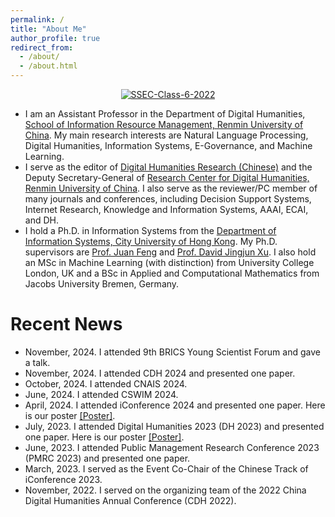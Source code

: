 ```yaml
---
permalink: /
title: "About Me"
author_profile: true
redirect_from: 
  - /about/
  - /about.html
---
```


<p align="center">
<a href="https://postimg.cc/3k7TrVhF" target='_blank'><img src='https://i.postimg.cc/YCLqRByZ/Master-Class-6-1.jpg' border='0' alt='SSEC-Class-6-2022'/></a>
</p>

* I am an Assistant Professor in the Department of Digital Humanities, [School of Information Resource Management, Renmin University of China](https://irm.ruc.edu.cn/). My main research interests are Natural Language Processing, Digital Humanities, Information Systems, E-Governance, and Machine Learning.
* I serve as the editor of [Digital Humanities Research (Chinese)](http://dhr.ruc.edu.cn/EN/2096-9155/home.shtml) and the Deputy Secretary-General of [Research Center for Digital Humanities, Renmin University of China](http://dh.ruc.edu.cn/). I also serve as the reviewer/PC member of many journals and conferences, including Decision Support Systems, Internet Research, Knowledge and Information Systems, AAAI, ECAI, and DH.
* I hold a Ph.D. in Information Systems from the [Department of Information Systems, City University of Hong Kong](https://www.cb.cityu.edu.hk/is/). My Ph.D. supervisors are [Prof. Juan Feng](https://www.sem.tsinghua.edu.cn/info/1183/32092.htm) and [Prof. David Jingjun Xu](https://www.cb.cityu.edu.hk/staff/davidxu/). I also hold an MSc in Machine Learning (with distinction) from University College London, UK and a BSc in Applied and Computational Mathematics from Jacobs University Bremen, Germany.


# Recent News
* November, 2024. I attended 9th BRICS Young Scientist Forum and gave a talk.
* November, 2024. I attended CDH 2024 and presented one paper.
* October, 2024. I attended CNAIS 2024.
* June, 2024. I attended CSWIM 2024.
* April, 2024. I attended iConference 2024 and presented one paper. Here is our poster [[Poster]](https://www.ideals.illinois.edu/items/129978).
* July, 2023. I attended Digital Humanities 2023 (DH 2023) and presented one paper. Here is our poster [[Poster]](https://zekunyang.com/files/Poster_DH2023.pdf).
* June, 2023. I attended Public Management Research Conference 2023 (PMRC 2023) and presented one paper.
* March, 2023. I served as the Event Co-Chair of the Chinese Track of iConference 2023.
* November, 2022. I served on the organizing team of the 2022 China Digital Humanities Annual Conference (CDH 2022).

<p align="center">
<script type='text/javascript' id='clustrmaps' src='//cdn.clustrmaps.com/map_v2.js?cl=52adc8&w=400&t=tt&d=5GXBASL3V3CS_T-k1r1xDZy3F0IEZghHuhZYHs2vQfg&co=ffffff&cmo=0024b6&cmn=0024b6&ct=494e52'></script>
</p>
